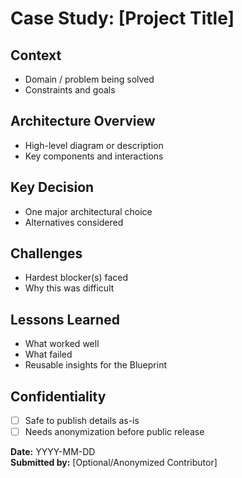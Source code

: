 # Case Study: [Project Title]

## Context
- Domain / problem being solved  
- Constraints and goals  

## Architecture Overview
- High-level diagram or description  
- Key components and interactions  

## Key Decision
- One major architectural choice  
- Alternatives considered  

## Challenges
- Hardest blocker(s) faced  
- Why this was difficult  

## Lessons Learned
- What worked well  
- What failed  
- Reusable insights for the Blueprint  

## Confidentiality
- [ ] Safe to publish details as-is  
- [ ] Needs anonymization before public release  

**Date:** YYYY-MM-DD  
**Submitted by:** [Optional/Anonymized Contributor]  
